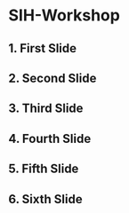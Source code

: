 # SIH-Workshop

## 1. First Slide
    
## 2. Second Slide
   
## 3. Third Slide
   
## 4. Fourth Slide
   
## 5. Fifth Slide
   
## 6. Sixth Slide
   
